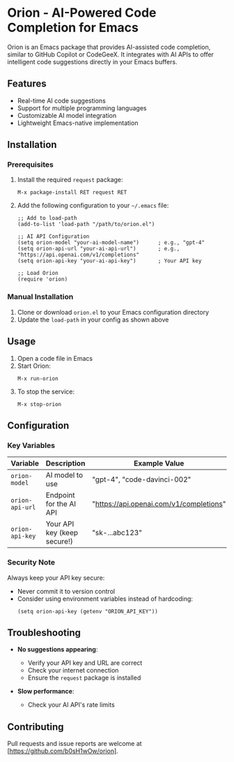 # Orion - AI-Powered Code Completion for Emacs

Orion is an Emacs package that provides AI-assisted code completion, similar to GitHub Copilot or CodeGeeX. It integrates with AI APIs to offer intelligent code suggestions directly in your Emacs buffers.

## Features

- Real-time AI code suggestions
- Support for multiple programming languages
- Customizable AI model integration
- Lightweight Emacs-native implementation

## Installation

### Prerequisites

1. Install the required `request` package:
   ```elisp
   M-x package-install RET request RET
   ```

2. Add the following configuration to your `~/.emacs` file:
   ```elisp
   ;; Add to load-path
   (add-to-list 'load-path "/path/to/orion.el")

   ;; AI API Configuration
   (setq orion-model "your-ai-model-name")      ; e.g., "gpt-4"
   (setq orion-api-url "your-ai-api-url")       ; e.g., "https://api.openai.com/v1/completions"
   (setq orion-api-key "your-ai-api-key")       ; Your API key

   ;; Load Orion
   (require 'orion)
   ```

### Manual Installation

1. Clone or download `orion.el` to your Emacs configuration directory
2. Update the `load-path` in your config as shown above

## Usage

1. Open a code file in Emacs
2. Start Orion:
   ```elisp
   M-x run-orion
   ```
3. To stop the service:
   ```elisp
   M-x stop-orion
   ```

## Configuration

### Key Variables

| Variable         | Description                              | Example Value                          |
|------------------|------------------------------------------|----------------------------------------|
| `orion-model`    | AI model to use                          | "gpt-4", "code-davinci-002"            |
| `orion-api-url`  | Endpoint for the AI API                  | "https://api.openai.com/v1/completions" |
| `orion-api-key`  | Your API key (keep secure!)              | "sk-...abc123"                         |

### Security Note

Always keep your API key secure:
- Never commit it to version control
- Consider using environment variables instead of hardcoding:
  ```elisp
  (setq orion-api-key (getenv "ORION_API_KEY"))
  ```

## Troubleshooting

- **No suggestions appearing**: 
  - Verify your API key and URL are correct
  - Check your internet connection
  - Ensure the `request` package is installed

- **Slow performance**:
  - Check your AI API's rate limits

## Contributing

Pull requests and issue reports are welcome at [https://github.com/b0sH1wOw/orion].
